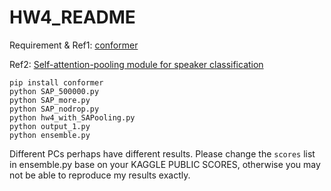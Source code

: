 # HW4_README

Requirement & Ref1: [conformer](https://github.com/lucidrains/conformer)

Ref2: [Self-attention-pooling module for speaker classification](https://gist.github.com/pohanchi/c77f6dbfbcbc21c5215acde4f62e4362)
```
pip install conformer
python SAP_500000.py
python SAP_more.py
python SAP_nodrop.py
python hw4_with_SAPooling.py
python output_1.py
python ensemble.py
```
Different PCs perhaps have different results. Please change the `scores` list in ensemble.py base on your KAGGLE PUBLIC SCORES, otherwise you may not be able to reproduce my results exactly.
